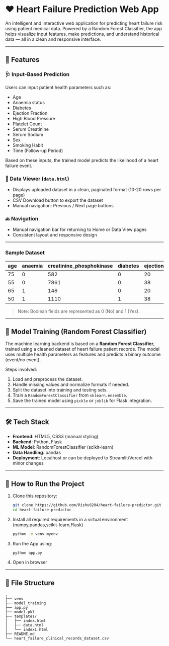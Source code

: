 # ❤️ Heart Failure Prediction Web App

An intelligent and interactive web application for predicting heart failure risk using patient medical data. Powered by a Random Forest Classifier, the app helps visualize input features, make predictions, and understand historical data — all in a clean and responsive interface.

---

## 🚀 Features

### 🩺 Input-Based Prediction
Users can input patient health parameters such as:
- Age
- Anaemia status
- Diabetes
- Ejection Fraction
- High Blood Pressure
- Platelet Count
- Serum Creatinine
- Serum Sodium
- Sex
- Smoking Habit
- Time (Follow-up Period)

Based on these inputs, the trained model predicts the likelihood of a heart failure event.

### 📄 Data Viewer (`data.html`)
- Displays uploaded dataset in a clean, paginated format (10-20 rows per page)
- CSV Download button to export the dataset
- Manual navigation: Previous / Next page buttons

### 🔙 Navigation
- Manual navigation bar for returning to Home or Data View pages
- Consistent layout and responsive design

---
### Sample Dataset

| age | anaemia | creatinine_phosphokinase  | diabetes | ejection_fraction | high_blood_pressure | platelets | serum_creatinine | serum_sodium | sex | smoking | DEATH_EVENT |
|-----|---------|---------------------------|----------|-------------------|---------------------|-----------|------------------|------------- |-----|---------|-------------|
| 75  | 0       | 582                       | 0        | 20                | 1                   | 265000.0  | 1.9              | 130          | 1   | 0       | 1           |
| 55  | 0       | 7861                      | 0        | 38                | 0                   | 263358.03 | 1.1              | 136          | 1   | 0       | 1           |
| 65  | 1       | 146                       | 0        | 20                | 0                   | 162000.0  | 1.3              | 129          | 1   | 1       | 1           |
| 50  | 1       | 1110                      | 1        | 38                | 0                   | 210000.0  | 1.9              | 137          | 1   | 0       | 1           |


> Note: Boolean fields are represented as 0 (No) and 1 (Yes).

---

## 🧠 Model Training (Random Forest Classifier)

The machine learning backend is based on a **Random Forest Classifier**, trained using a cleaned dataset of heart failure patient records. The model uses multiple health parameters as features and predicts a binary outcome (event/no event).

Steps involved:
1. Load and preprocess the dataset.
2. Handle missing values and normalize formats if needed.
3. Split the dataset into training and testing sets.
4. Train a `RandomForestClassifier` from `sklearn.ensemble`.
5. Save the trained model using `pickle` or `joblib` for Flask integration.

---

## 🛠️ Tech Stack

- **Frontend**: HTML5, CSS3 (manual styling)
- **Backend**: Python, Flask
- **ML Model**: RandomForestClassifier (scikit-learn)
- **Data Handling**: pandas
- **Deployment**: Localhost or can be deployed to Streamlit/Vercel with minor changes

---

## 🏁 How to Run the Project

1. Clone this repository:
   ```bash
   git clone https://github.com/Rishu0204/heart-failure-predictor.git
   cd heart-failure-predictor
2. Install all required requirements in a virtual environment (numpy,pandas,scikit-learn,Flask)
    ```bash
    python -m venv myenv
3. Run the App using:
    ```bash
    python app.py
4. Open in browser

---

## 📂 File Structure
```
.
├── venv
├── model_training
├── app.py
├── model.pkl
├── templates/
│   ├── index.html
│   ├── data.html
│   └── index1.html
├── README.md
└── heart_failure_clinical_records_dataset.csv


